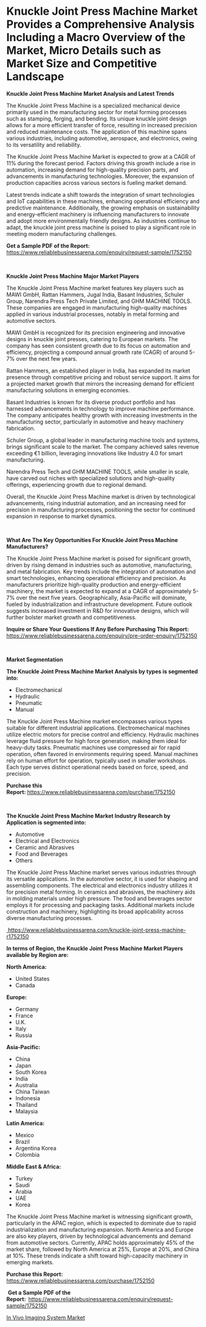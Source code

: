 <p><h1>Knuckle Joint Press Machine Market Provides a Comprehensive Analysis Including a Macro Overview of the Market, Micro Details such as Market Size and Competitive Landscape</h1></p><p><strong>Knuckle Joint Press Machine Market Analysis and Latest Trends</strong></p>
<p><p>The Knuckle Joint Press Machine is a specialized mechanical device primarily used in the manufacturing sector for metal forming processes such as stamping, forging, and bending. Its unique knuckle joint design allows for a more efficient transfer of force, resulting in increased precision and reduced maintenance costs. The application of this machine spans various industries, including automotive, aerospace, and electronics, owing to its versatility and reliability.</p><p>The Knuckle Joint Press Machine Market is expected to grow at a CAGR of 11% during the forecast period. Factors driving this growth include a rise in automation, increasing demand for high-quality precision parts, and advancements in manufacturing technologies. Moreover, the expansion of production capacities across various sectors is fueling market demand. </p><p>Latest trends indicate a shift towards the integration of smart technologies and IoT capabilities in these machines, enhancing operational efficiency and predictive maintenance. Additionally, the growing emphasis on sustainability and energy-efficient machinery is influencing manufacturers to innovate and adopt more environmentally friendly designs. As industries continue to adapt, the knuckle joint press machine is poised to play a significant role in meeting modern manufacturing challenges.</p></p>
<p><strong>Get a Sample PDF of the Report:&nbsp;</strong> <a href="https://www.reliablebusinessarena.com/enquiry/request-sample/1752150?utm_campaign=3181&utm_medium=2&utm_source=Github&utm_content=ia&utm_term=06032025&utm_id=knuckle-joint-press-machine">https://www.reliablebusinessarena.com/enquiry/request-sample/1752150</a></p>
<p>&nbsp;</p>
<p><strong>Knuckle Joint Press Machine Major Market Players</strong></p>
<p><p>The Knuckle Joint Press Machine market features key players such as MAWI GmbH, Rattan Hammers, Jugal India, Basant Industries, Schuler Group, Narendra Press Tech Private Limited, and GHM MACHINE TOOLS. These companies are engaged in manufacturing high-quality machines applied in various industrial processes, notably in metal forming and automotive sectors.</p><p>MAWI GmbH is recognized for its precision engineering and innovative designs in knuckle joint presses, catering to European markets. The company has seen consistent growth due to its focus on automation and efficiency, projecting a compound annual growth rate (CAGR) of around 5-7% over the next few years.</p><p>Rattan Hammers, an established player in India, has expanded its market presence through competitive pricing and robust service support. It aims for a projected market growth that mirrors the increasing demand for efficient manufacturing solutions in emerging economies.</p><p>Basant Industries is known for its diverse product portfolio and has harnessed advancements in technology to improve machine performance. The company anticipates healthy growth with increasing investments in the manufacturing sector, particularly in automotive and heavy machinery fabrication.</p><p>Schuler Group, a global leader in manufacturing machine tools and systems, brings significant scale to the market. The company achieved sales revenue exceeding €1 billion, leveraging innovations like Industry 4.0 for smart manufacturing.</p><p>Narendra Press Tech and GHM MACHINE TOOLS, while smaller in scale, have carved out niches with specialized solutions and high-quality offerings, experiencing growth due to regional demand.</p><p>Overall, the Knuckle Joint Press Machine market is driven by technological advancements, rising industrial automation, and an increasing need for precision in manufacturing processes, positioning the sector for continued expansion in response to market dynamics.</p></p>
<p>&nbsp;</p>
<p><strong>What Are The Key Opportunities For Knuckle Joint Press Machine Manufacturers?</strong></p>
<p><p>The Knuckle Joint Press Machine market is poised for significant growth, driven by rising demand in industries such as automotive, manufacturing, and metal fabrication. Key trends include the integration of automation and smart technologies, enhancing operational efficiency and precision. As manufacturers prioritize high-quality production and energy-efficient machinery, the market is expected to expand at a CAGR of approximately 5-7% over the next five years. Geographically, Asia-Pacific will dominate, fueled by industrialization and infrastructure development. Future outlook suggests increased investment in R&D for innovative designs, which will further bolster market growth and competitiveness.</p></p>
<p><strong>Inquire or Share Your Questions If Any Before Purchasing This Report:</strong> <a href="https://www.reliablebusinessarena.com/enquiry/pre-order-enquiry/1752150?utm_campaign=3181&utm_medium=2&utm_source=Github&utm_content=ia&utm_term=06032025&utm_id=knuckle-joint-press-machine">https://www.reliablebusinessarena.com/enquiry/pre-order-enquiry/1752150</a></p>
<p>&nbsp;</p>
<p><strong>Market Segmentation</strong></p>
<p><strong>The Knuckle Joint Press Machine Market Analysis by types is segmented into:</strong></p>
<p><ul><li>Electromechanical</li><li>Hydraulic</li><li>Pneumatic</li><li>Manual</li></ul></p>
<p><p>The Knuckle Joint Press Machine market encompasses various types suitable for different industrial applications. Electromechanical machines utilize electric motors for precise control and efficiency. Hydraulic machines leverage fluid pressure for high force generation, making them ideal for heavy-duty tasks. Pneumatic machines use compressed air for rapid operation, often favored in environments requiring speed. Manual machines rely on human effort for operation, typically used in smaller workshops. Each type serves distinct operational needs based on force, speed, and precision.</p></p>
<p><strong>Purchase this Report:&nbsp;</strong><a href="https://www.reliablebusinessarena.com/purchase/1752150?utm_campaign=3181&utm_medium=2&utm_source=Github&utm_content=ia&utm_term=06032025&utm_id=knuckle-joint-press-machine">https://www.reliablebusinessarena.com/purchase/1752150</a></p>
<p>&nbsp;</p>
<p><strong>The Knuckle Joint Press Machine Market Industry Research by Application is segmented into:</strong></p>
<p><ul><li>Automotive</li><li>Electrical and Electronics</li><li>Ceramic and Abrasives</li><li>Food and Beverages</li><li>Others</li></ul></p>
<p><p>The Knuckle Joint Press Machine market serves various industries through its versatile applications. In the automotive sector, it is used for shaping and assembling components. The electrical and electronics industry utilizes it for precision metal forming. In ceramics and abrasives, the machinery aids in molding materials under high pressure. The food and beverages sector employs it for processing and packaging tasks. Additional markets include construction and machinery, highlighting its broad applicability across diverse manufacturing processes.</p></p>
<p><a href="https://www.reliablebusinessarena.com/knuckle-joint-press-machine-r1752150?utm_campaign=3181&utm_medium=2&utm_source=Github&utm_content=ia&utm_term=06032025&utm_id=knuckle-joint-press-machine">&nbsp;https://www.reliablebusinessarena.com/knuckle-joint-press-machine-r1752150</a></p>
<p><strong>In terms of Region, the Knuckle Joint Press Machine Market Players available by Region are:</strong></p>
<p>
    <p> <strong> North America: </strong>
        <ul>
            <li>United States</li>
            <li>Canada</li>
        </ul>
        </p> 
    <p> <strong> Europe: </strong>
        <ul>
            <li>Germany</li>
            <li>France</li>
            <li>U.K.</li>
            <li>Italy</li>
            <li>Russia</li>
        </ul>
        </p> 
    <p> <strong> Asia-Pacific: </strong>
        <ul>
            <li>China</li>
            <li>Japan</li>
            <li>South Korea</li>
            <li>India</li>
            <li>Australia</li>
            <li>China Taiwan</li>
            <li>Indonesia</li>
            <li>Thailand</li>
            <li>Malaysia</li>
        </ul>
        </p> 
    <p> <strong> Latin America: </strong>
        <ul>
            <li>Mexico</li>
            <li>Brazil</li>
            <li>Argentina Korea</li>
            <li>Colombia</li>
        </ul>
        </p> 
    <p> <strong> Middle East & Africa: </strong>
        <ul>
            <li>Turkey</li>
            <li>Saudi</li>
            <li>Arabia</li>
            <li>UAE</li>
            <li>Korea</li>
        </ul>
    </p>
    </p>
<p><p>The Knuckle Joint Press Machine market is witnessing significant growth, particularly in the APAC region, which is expected to dominate due to rapid industrialization and manufacturing expansion. North America and Europe are also key players, driven by technological advancements and demand from automotive sectors. Currently, APAC holds approximately 45% of the market share, followed by North America at 25%, Europe at 20%, and China at 10%. These trends indicate a shift toward high-capacity machinery in emerging markets.</p></p>
<p><strong>Purchase this Report: </strong><a href="https://www.reliablebusinessarena.com/purchase/1752150?utm_campaign=3181&utm_medium=2&utm_source=Github&utm_content=ia&utm_term=06032025&utm_id=knuckle-joint-press-machine">https://www.reliablebusinessarena.com/purchase/1752150</a></p>
<p>&nbsp;<strong>Get a Sample PDF of the Report:&nbsp;&nbsp;</strong><a href="https://www.reliablebusinessarena.com/enquiry/request-sample/1752150?utm_campaign=3181&utm_medium=2&utm_source=Github&utm_content=ia&utm_term=06032025&utm_id=knuckle-joint-press-machine">https://www.reliablebusinessarena.com/enquiry/request-sample/1752150</a></p>
<p><strong></strong></p>
<p><p><a href="https://github.com/jolinolooman/Market-Research-Report-List-1/blob/main/in-vivo-imaging-system-market.md?utm_campaign=3181&utm_medium=2&utm_source=Github&utm_content=ia&utm_term=06032025&utm_id=knuckle-joint-press-machine">In Vivo Imaging System Market</a></p></p>
